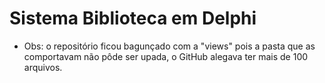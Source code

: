 # Sistema Biblioteca em Delphi
- Obs: o repositório ficou bagunçado com a "views" pois a pasta que as comportavam não pôde ser upada, o GitHub alegava ter mais de 100 arquivos.
